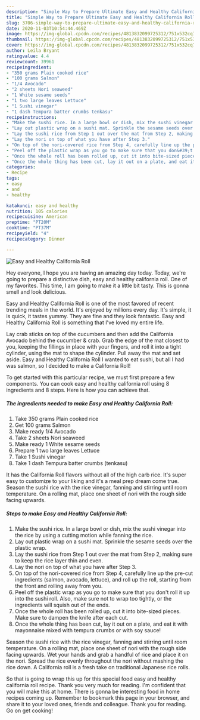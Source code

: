 ```yaml
---
description: "Simple Way to Prepare Ultimate Easy and Healthy California Roll"
title: "Simple Way to Prepare Ultimate Easy and Healthy California Roll"
slug: 3706-simple-way-to-prepare-ultimate-easy-and-healthy-california-roll
date: 2020-11-03T10:54:44.469Z
image: https://img-global.cpcdn.com/recipes/4813832099725312/751x532cq70/easy-and-healthy-california-roll-recipe-main-photo.jpg
thumbnail: https://img-global.cpcdn.com/recipes/4813832099725312/751x532cq70/easy-and-healthy-california-roll-recipe-main-photo.jpg
cover: https://img-global.cpcdn.com/recipes/4813832099725312/751x532cq70/easy-and-healthy-california-roll-recipe-main-photo.jpg
author: Leila Bryant
ratingvalue: 4.4
reviewcount: 39961
recipeingredient:
- "350 grams Plain cooked rice"
- "100 grams Salmon"
- "1/4 Avocado"
- "2 sheets Nori seaweed"
- "1 White sesame seeds"
- "1 two large leaves Lettuce"
- "1 Sushi vinegar"
- "1 dash Tempura batter crumbs tenkasu"
recipeinstructions:
- "Make the sushi rice. In a large bowl or dish, mix the sushi vinegar into the rice by using a cutting motion while fanning the rice."
- "Lay out plastic wrap on a sushi mat. Sprinkle the sesame seeds over the plastic wrap."
- "Lay the sushi rice from Step 1 out over the mat from Step 2, making sure to keep the rice layer thin and even."
- "Lay the nori on top of what you have after Step 3."
- "On top of the nori-covered rice from Step 4, carefully line up the pre-cut ingredients (salmon, avocado, lettuce), and roll up the roll, starting from the front and rolling away from you."
- "Peel off the plastic wrap as you go to make sure that you don&#39;t roll it up into the sushi roll. Also, make sure not to wrap too tightly, or the ingredients will squish out of the ends."
- "Once the whole roll has been rolled up, cut it into bite-sized pieces. Make sure to dampen the knife after each cut."
- "Once the whole thing has been cut, lay it out on a plate, and eat it with mayonnaise mixed with tempura crumbs or with soy sauce!"
categories:
- Recipe
tags:
- easy
- and
- healthy

katakunci: easy and healthy 
nutrition: 105 calories
recipecuisine: American
preptime: "PT20M"
cooktime: "PT37M"
recipeyield: "4"
recipecategory: Dinner

---
```



![Easy and Healthy California Roll](https://img-global.cpcdn.com/recipes/4813832099725312/751x532cq70/easy-and-healthy-california-roll-recipe-main-photo.jpg)

Hey everyone, I hope you are having an amazing day today. Today, we're going to prepare a distinctive dish, easy and healthy california roll. One of my favorites. This time, I am going to make it a little bit tasty. This is gonna smell and look delicious.

Easy and Healthy California Roll is one of the most favored of recent trending meals in the world. It's enjoyed by millions every day. It's simple, it is quick, it tastes yummy. They are fine and they look fantastic. Easy and Healthy California Roll is something that I've loved my entire life.

Lay crab sticks on top of the cucumbers and then add the California Avocado behind the cucumber &amp; crab. Grab the edge of the mat closest to you, keeping the fillings in place with your fingers, and roll it into a tight cylinder, using the mat to shape the cylinder. Pull away the mat and set aside. Easy and Healthy California Roll I wanted to eat sushi, but all I had was salmon, so I decided to make a California Roll!


To get started with this particular recipe, we must first prepare a few components. You can cook easy and healthy california roll using 8 ingredients and 8 steps. Here is how you can achieve that.

<!--inarticleads1-->

##### The ingredients needed to make Easy and Healthy California Roll:

1. Take 350 grams Plain cooked rice
1. Get 100 grams Salmon
1. Make ready 1/4 Avocado
1. Take 2 sheets Nori seaweed
1. Make ready 1 White sesame seeds
1. Prepare 1 two large leaves Lettuce
1. Take 1 Sushi vinegar
1. Take 1 dash Tempura batter crumbs (tenkasu)


It has the California Roll flavors without all of the high carb rice. It&#39;s super easy to customize to your liking and it&#39;s a meal prep dream come true. Season the sushi rice with the rice vinegar, fanning and stirring until room temperature. On a rolling mat, place one sheet of nori with the rough side facing upwards. 

<!--inarticleads2-->

##### Steps to make Easy and Healthy California Roll:

1. Make the sushi rice. In a large bowl or dish, mix the sushi vinegar into the rice by using a cutting motion while fanning the rice.
1. Lay out plastic wrap on a sushi mat. Sprinkle the sesame seeds over the plastic wrap.
1. Lay the sushi rice from Step 1 out over the mat from Step 2, making sure to keep the rice layer thin and even.
1. Lay the nori on top of what you have after Step 3.
1. On top of the nori-covered rice from Step 4, carefully line up the pre-cut ingredients (salmon, avocado, lettuce), and roll up the roll, starting from the front and rolling away from you.
1. Peel off the plastic wrap as you go to make sure that you don&#39;t roll it up into the sushi roll. Also, make sure not to wrap too tightly, or the ingredients will squish out of the ends.
1. Once the whole roll has been rolled up, cut it into bite-sized pieces. Make sure to dampen the knife after each cut.
1. Once the whole thing has been cut, lay it out on a plate, and eat it with mayonnaise mixed with tempura crumbs or with soy sauce!


Season the sushi rice with the rice vinegar, fanning and stirring until room temperature. On a rolling mat, place one sheet of nori with the rough side facing upwards. Wet your hands and grab a handful of rice and place it on the nori. Spread the rice evenly throughout the nori without mashing the rice down. A California roll is a fresh take on traditional Japanese rice rolls. 

So that is going to wrap this up for this special food easy and healthy california roll recipe. Thank you very much for reading. I'm confident that you will make this at home. There is gonna be interesting food in home recipes coming up. Remember to bookmark this page in your browser, and share it to your loved ones, friends and colleague. Thank you for reading. Go on get cooking!
